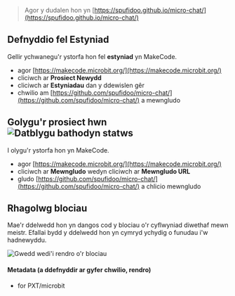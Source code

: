 
> Agor y dudalen hon yn [https://spufidoo.github.io/micro-chat/](https://spufidoo.github.io/micro-chat/)

## Defnyddio fel Estyniad

Gellir ychwanegu'r ystorfa hon fel **estyniad** yn MakeCode.

* agor [https://makecode.microbit.org/](https://makecode.microbit.org/)
* cliciwch ar **Prosiect Newydd**
* cliciwch ar **Estyniadau** dan y ddewislen gêr
* chwilio am [https://github.com/spufidoo/micro-chat/](https://github.com/spufidoo/micro-chat/) a mewngludo

## Golygu'r prosiect hwn ![Datblygu bathodyn statws](https://github.com/spufidoo/micro-chat/workflows/MakeCode/badge.svg)

I olygu'r ystorfa hon yn MakeCode.

* agor [https://makecode.microbit.org/](https://makecode.microbit.org/)
* cliciwch ar **Mewngludo** wedyn cliciwch ar **Mewngludo URL**
* gludo [https://github.com/spufidoo/micro-chat/](https://github.com/spufidoo/micro-chat/) a chlicio mewngludo

## Rhagolwg blociau

Mae'r ddelwedd hon yn dangos cod y blociau o'r cyflwyniad diwethaf mewn meistr.
Efallai bydd y ddelwedd hon yn cymryd ychydig o funudau i'w hadnewyddu.

![Gwedd wedi'i rendro o'r blociau](https://github.com/spufidoo/micro-chat/raw/master/.github/makecode/blocks.png)

#### Metadata (a ddefnyddir ar gyfer chwilio, rendro)

* for PXT/microbit
<script src="https://makecode.com/gh-pages-embed.js"></script><script>makeCodeRender("{{ site.makecode.home_url }}", "{{ site.github.owner_name }}/{{ site.github.repository_name }}");</script>
